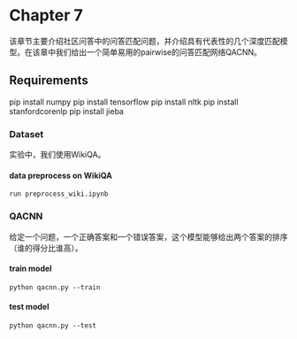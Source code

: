 
# Chapter 7

该章节主要介绍社区问答中的问答匹配问题，并介绍具有代表性的几个深度匹配模型。在该章中我们给出一个简单易用的pairwise的问答匹配网络QACNN。


## Requirements

pip install numpy
pip install tensorflow
pip install nltk
pip install stanfordcorenlp
pip install jieba

### Dataset

实验中，我们使用WikiQA。

#### data preprocess on WikiQA

`run preprocess_wiki.ipynb`

### QACNN

给定一个问题，一个正确答案和一个错误答案，这个模型能够给出两个答案的排序（谁的得分比谁高）。

#### train model

`python qacnn.py --train`

#### test model

`python qacnn.py --test`
